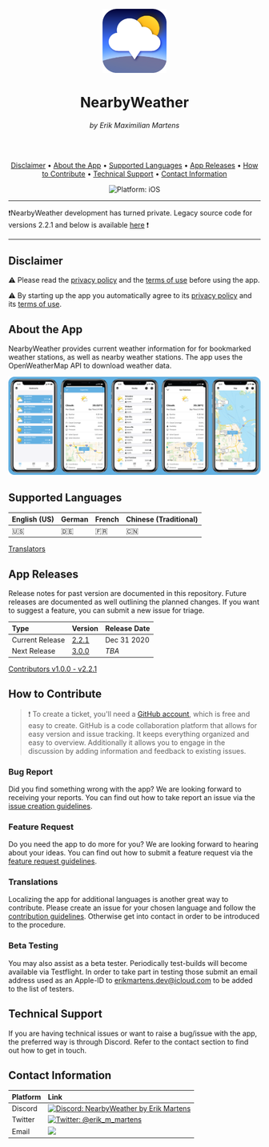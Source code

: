 <p align="center">
<img src="Resources/app_icon.png" alt="NearbyWeather for iOS" height="128" width="128">
</p>

<h1 align="center">NearbyWeather</h1>
<h6 align="center">by Erik Maximilian Martens</h6>

<br>
<p align="center">
	<a href="#disclaimer">Disclaimer</a> •
  	<a href="#about-the-app">About the App</a> •
  	<a href="#supported-languages">Supported Languages</a> •
  	<a href="#app-releases">App Releases</a> •
  	<a href="#how-to-contribute">How to Contribute</a> •
  	<a href="#technical-support">Technical Support</a> •
  	<a href="#contact-information">Contact Information</a>
</p>

<p align="center">
  <img src="https://img.shields.io/badge/Platform-iOS%2015.0+-lightgrey.svg" alt="Platform: iOS">
</p>

---

❗️NearbyWeather development has turned private. Legacy source code for versions 2.2.1 and below is available [here](https://github.com/erikmartens/nearbyweather-legacy) ❗️

---

## Disclaimer

⚠️ Please read the [privacy policy](PRIVACYPOLICY.md) and the [terms of use](TERMSOFUSE.md) before using the app. 

⚠️ By starting up the app you automatically agree to its [privacy policy](PRIVACYPOLICY.md) and its [terms of use](TERMSOFUSE.md).

## About the App

NearbyWeather provides current weather information for for bookmarked weather stations, as well as nearby weather stations. The app uses the OpenWeatherMap API to download weather data.

<p align="center">
<img src="Resources/screenshots.PNG" alt="NearbyWeather Screenshots">
</p>

## Supported Languages

| English (US) | German | French | Chinese (Traditional) |
|:--|:--|:--|:--|
| 🇺🇸 | 🇩🇪 | 🇫🇷 | 🇨🇳 |

[Translators](Contributors/TRANSLATORS.md)

## App Releases

Release notes for past version are documented in this repository. Future releases are documented as well outlining the planned changes. If you want to suggest a feature, you can submit a new issue for triage.

| Type | Version | Release Date |
|:--|:--|:--|
| Current Release | [2.2.1](Releases/version_2_2_1.md) | Dec 31 2020 |
| Next Release | [3.0.0](Releases/version_3_0_0.md) | _TBA_ |

[Contributors v1.0.0 - v2.2.1](Contributors/CONTRIBUTORS.md)

## How to Contribute

> ❗️ To create a ticket, you'll need a [GitHub account](https://github.com/), which is free and easy to create. GitHub is a code collaboration platform that allows for easy version and issue tracking. It keeps everything organized and easy to overview. Additionally it allows you to engage in the discussion by adding information and feedback to existing issues.

### Bug Report

Did you find something wrong with the app? We are looking forward to receiving your reports. You can find out how to take report an issue via the [issue creation guidelines](ISSUECREATION.md).

### Feature Request

Do you need the app to do more for you? We are looking forward to hearing about your ideas. You can find out how to submit a feature request via the [feature request guidelines](FEATUREREQUESTING.md).

### Translations

Localizing the app for additional languages is another great way to contribute. Please create an issue for your chosen language and follow the [contribution guidelines](CONTRIBUTING.md). Otherwise get into contact in order to be introduced to the procedure.

### Beta Testing

You may also assist as a beta tester. Periodically test-builds will become available via Testflight. In order to take part in testing those submit an email address used as an Apple-ID to [erikmartens.dev@icloud.com](mailto:erikmartens.dev@icloud.com) to be added to the list of testers.

## Technical Support

If you are having technical issues or want to raise a bug/issue with the app, the preferred way is through Discord. Refer to the contact section to find out how to get in touch.

## Contact Information

| Platform | Link |
|:--|:--|
| Discord | <a href="https://discord.gg/fxPgKzC"><img src="https://img.shields.io/discord/717413902689894411.svg?style=shield" alt="Discord: NearbyWeather by Erik Martens"/></a> |
| Twitter | <a href="https://twitter.com/erik_m_martens"><img src="https://img.shields.io/badge/Twitter-@erik_m_martens-blue.svg" alt="Twitter: @erik_m_martens"/></a> |
| Email | <a href="mailto:erikmartens.dev@gicloud.com" title="erikmartens.dev@icloud.com"><img src="https://img.shields.io/badge/email-erikmartens.dev@icloud.com-green?logo=mail&style=flat&logoColor=white"></a> |

